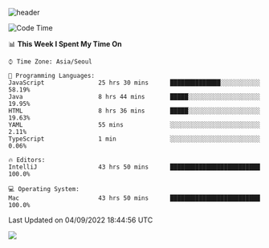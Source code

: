 ![header](https://capsule-render.vercel.app/api?type=Egg&color=timeAuto&height=300&section=header&text=PoPo&fontSize=90&animation=fadeIn)

  <!--START_SECTION:waka-->
![Code Time](http://img.shields.io/badge/Code%20Time-95%20hrs%2054%20mins-blue)

📊 **This Week I Spent My Time On** 

```text
⌚︎ Time Zone: Asia/Seoul

💬 Programming Languages: 
JavaScript               25 hrs 30 mins      ██████████████░░░░░░░░░░░   58.19% 
Java                     8 hrs 44 mins       █████░░░░░░░░░░░░░░░░░░░░   19.95% 
HTML                     8 hrs 36 mins       █████░░░░░░░░░░░░░░░░░░░░   19.63% 
YAML                     55 mins             ░░░░░░░░░░░░░░░░░░░░░░░░░   2.11% 
TypeScript               1 min               ░░░░░░░░░░░░░░░░░░░░░░░░░   0.06%

🔥 Editors: 
IntelliJ                 43 hrs 50 mins      █████████████████████████   100.0%

💻 Operating System: 
Mac                      43 hrs 50 mins      █████████████████████████   100.0%

```


 Last Updated on 04/09/2022 18:44:56 UTC
<!--END_SECTION:waka-->



<img src="https://capsule-render.vercel.app/api?type=Egg&color=timeAuto&height=300&section=footer&text=PoPo&fontSize=90&animation=fadeIn&reversal=true" />
